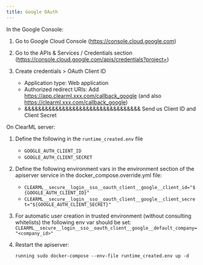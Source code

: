 ```yaml
---
title: Google OAuth
---
```


In the Google Console:

1. Go to Google Cloud Console (https://console.cloud.google.com)

1. Go to the APIs & Services / Credentials section (https://console.cloud.google.com/apis/credentials?project=<project-id>)

1. Create credentials > OAuth Client ID

   * Application type: Web application
   * Authorized redirect URIs: Add https://app.clearml.xxx.com/callback_google (and also https://clearml.xxx.com/callback_google)
   * &&&&&&&&&&&&&&&&&&&&&&&&&&&&&&&&&& Send us Client ID and Client Secret

On ClearML server:

1. Define the following in the `runtime_created.env` file

   * `GOOGLE_AUTH_CLIENT_ID`
   * `GOOGLE_AUTH_CLIENT_SECRET`

1. Define the following environment vars in the environment section of the apiserver service in the docker_compose.override.yml file:

   * `CLEARML__secure__login__sso__oauth_client__google__client_id="${GOOGLE_AUTH_CLIENT_ID}"`
   * `CLEARML__secure__login__sso__oauth_client__google__client_secret="${GOOGLE_AUTH_CLIENT_SECRET}"`

1. For automatic user creation in trusted environment (without consulting whitelists) the following env var should be set:
`CLEARML__secure__login__sso__oauth_client__google__default_company="<company_id>"`

1. Restart the apiserver: 

   ```
   running sudo docker-compose --env-file runtime_created.env up -d
   ```